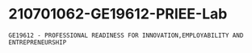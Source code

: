 # 210701062-GE19612-PRIEE-Lab
    GE19612 - PROFESSIONAL READINESS FOR INNOVATION,EMPLOYABILITY AND ENTREPRENEURSHIP
